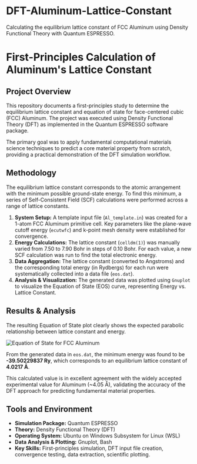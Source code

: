 # DFT-Aluminum-Lattice-Constant
Calculating the equilibrium lattice constant of FCC Aluminum using Density Functional Theory with Quantum ESPRESSO.
# First-Principles Calculation of Aluminum's Lattice Constant

## Project Overview

This repository documents a first-principles study to determine the equilibrium lattice constant and equation of state for face-centered cubic (FCC) Aluminum. The project was executed using Density Functional Theory (DFT) as implemented in the Quantum ESPRESSO software package.

The primary goal was to apply fundamental computational materials science techniques to predict a core material property from scratch, providing a practical demonstration of the DFT simulation workflow.

## Methodology

The equilibrium lattice constant corresponds to the atomic arrangement with the minimum possible ground-state energy. To find this minimum, a series of Self-Consistent Field (SCF) calculations were performed across a range of lattice constants.

1.  **System Setup:** A template input file (`Al_template.in`) was created for a 1-atom FCC Aluminum primitive cell. Key parameters like the plane-wave cutoff energy (`ecutwfc`) and k-point mesh density were established for convergence.
2.  **Energy Calculations:** The lattice constant (`celldm(1)`) was manually varied from 7.50 to 7.90 Bohr in steps of 0.10 Bohr. For each value, a new SCF calculation was run to find the total electronic energy.
3.  **Data Aggregation:** The lattice constant (converted to Angstroms) and the corresponding total energy (in Rydbergs) for each run were systematically collected into a data file (`eos.dat`).
4.  **Analysis & Visualization:** The generated data was plotted using `Gnuplot` to visualize the Equation of State (EOS) curve, representing Energy vs. Lattice Constant.

## Results & Analysis

The resulting Equation of State plot clearly shows the expected parabolic relationship between lattice constant and energy.

![Equation of State for FCC Aluminum](Aluminum_EOS_Plot.png)

From the generated data in `eos.dat`, the minimum energy was found to be **-39.50229837 Ry**, which corresponds to an equilibrium lattice constant of **4.0217 Å**.

This calculated value is in excellent agreement with the widely accepted experimental value for Aluminum (~4.05 Å), validating the accuracy of the DFT approach for predicting fundamental material properties.

## Tools and Environment

*   **Simulation Package:** Quantum ESPRESSO
*   **Theory:** Density Functional Theory (DFT)
*   **Operating System:** Ubuntu on Windows Subsystem for Linux (WSL)
*   **Data Analysis & Plotting:** Gnuplot, Bash
*   **Key Skills:** First-principles simulation, DFT input file creation, convergence testing, data extraction, scientific plotting.
